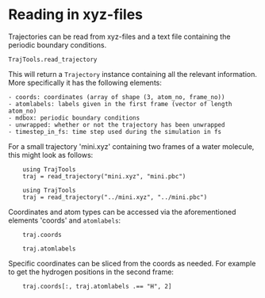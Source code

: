 # Reading in xyz-files

Trajectories can be read from xyz-files and a text file containing the periodic boundary conditions.

```@docs
TrajTools.read_trajectory
```

This will return a `Trajectory` instance containing all the relevant information. More specifically it has the following elements:

    - coords: coordinates (array of shape (3, atom_no, frame_no))
    - atomlabels: labels given in the first frame (vector of length atom_no)
    - mdbox: periodic boundary conditions
    - unwrapped: whether or not the trajectory has been unwrapped
    - timestep_in_fs: time step used during the simulation in fs

For a small trajectory 'mini.xyz' containing two frames of a water molecule, this might look as follows:
```@example ; continued = true
    using TrajTools
    traj = read_trajectory("mini.xyz", "mini.pbc")
```
```@setup traj
    using TrajTools
    traj = read_trajectory("../mini.xyz", "../mini.pbc")
```

Coordinates and atom types can be accessed via the aforementioned elements 'coords' and `atomlabels`:
```@example traj
    traj.coords
```
```@example traj
    traj.atomlabels
```

Specific coordinates can be sliced from the coords as needed. For example to get the hydrogen positions in the second frame:
```@example traj
    traj.coords[:, traj.atomlabels .== "H", 2]
```
